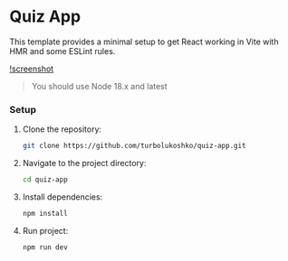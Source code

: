 # Quiz App

This template provides a minimal setup to get React working in Vite with HMR and some ESLint rules.

[!screenshot](./src/assets/screenshot.jpg)

> You should use Node 18.x and latest

### Setup

1. Clone the repository:

   ```bash
   git clone https://github.com/turbolukoshko/quiz-app.git
   ```

2. Navigate to the project directory:

   ```bash
   cd quiz-app
   ```

3. Install dependencies:

   ```bash
   npm install
   ```

4. Run project:

   ```bash
   npm run dev
   ```
